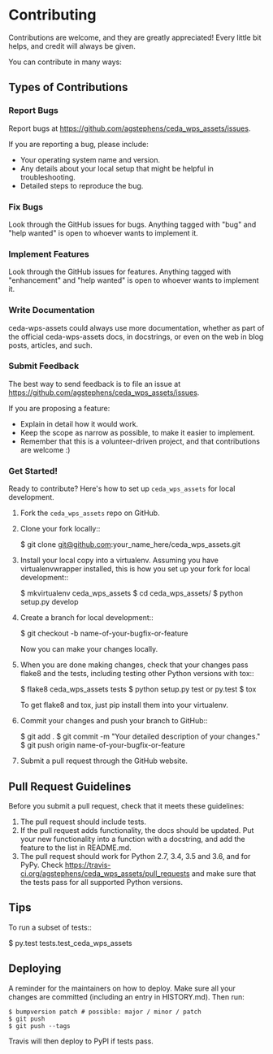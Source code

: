 # Contributing

Contributions are welcome, and they are greatly appreciated! Every little bit
helps, and credit will always be given.

You can contribute in many ways:

## Types of Contributions

### Report Bugs

Report bugs at https://github.com/agstephens/ceda_wps_assets/issues.

If you are reporting a bug, please include:

* Your operating system name and version.
* Any details about your local setup that might be helpful in troubleshooting.
* Detailed steps to reproduce the bug.

### Fix Bugs

Look through the GitHub issues for bugs. Anything tagged with "bug" and "help
wanted" is open to whoever wants to implement it.

### Implement Features

Look through the GitHub issues for features. Anything tagged with "enhancement"
and "help wanted" is open to whoever wants to implement it.

### Write Documentation

ceda-wps-assets could always use more documentation, whether as part of the
official ceda-wps-assets docs, in docstrings, or even on the web in blog posts,
articles, and such.

### Submit Feedback

The best way to send feedback is to file an issue at https://github.com/agstephens/ceda_wps_assets/issues.

If you are proposing a feature:

* Explain in detail how it would work.
* Keep the scope as narrow as possible, to make it easier to implement.
* Remember that this is a volunteer-driven project, and that contributions
  are welcome :)

### Get Started!

Ready to contribute? Here's how to set up `ceda_wps_assets` for local development.

1. Fork the `ceda_wps_assets` repo on GitHub.
2. Clone your fork locally::

    $ git clone git@github.com:your_name_here/ceda_wps_assets.git

3. Install your local copy into a virtualenv. Assuming you have virtualenvwrapper installed, this is how you set up your fork for local development::

    $ mkvirtualenv ceda_wps_assets
    $ cd ceda_wps_assets/
    $ python setup.py develop

4. Create a branch for local development::

    $ git checkout -b name-of-your-bugfix-or-feature

   Now you can make your changes locally.

5. When you are done making changes, check that your changes pass flake8 and the
   tests, including testing other Python versions with tox::

    $ flake8 ceda_wps_assets tests
    $ python setup.py test or py.test
    $ tox

   To get flake8 and tox, just pip install them into your virtualenv.

6. Commit your changes and push your branch to GitHub::

    $ git add .
    $ git commit -m "Your detailed description of your changes."
    $ git push origin name-of-your-bugfix-or-feature

7. Submit a pull request through the GitHub website.

## Pull Request Guidelines

Before you submit a pull request, check that it meets these guidelines:

1. The pull request should include tests.
2. If the pull request adds functionality, the docs should be updated. Put
   your new functionality into a function with a docstring, and add the
   feature to the list in README.md.
3. The pull request should work for Python 2.7, 3.4, 3.5 and 3.6, and for PyPy. Check
   https://travis-ci.org/agstephens/ceda_wps_assets/pull_requests
   and make sure that the tests pass for all supported Python versions.

## Tips

To run a subset of tests::

$ py.test tests.test_ceda_wps_assets


## Deploying

A reminder for the maintainers on how to deploy.
Make sure all your changes are committed (including an entry in HISTORY.md).
Then run:

```
$ bumpversion patch # possible: major / minor / patch
$ git push
$ git push --tags
```

Travis will then deploy to PyPI if tests pass.
